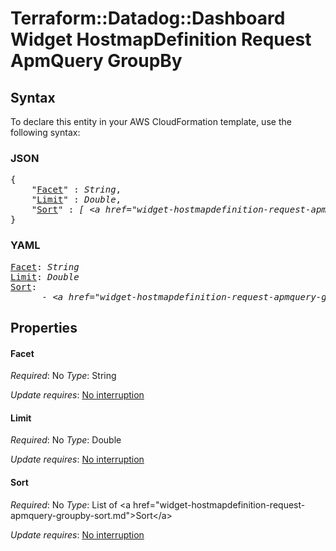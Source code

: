 # Terraform::Datadog::Dashboard Widget HostmapDefinition Request ApmQuery GroupBy

## Syntax

To declare this entity in your AWS CloudFormation template, use the following syntax:

### JSON

<pre>
{
    "<a href="#facet" title="Facet">Facet</a>" : <i>String</i>,
    "<a href="#limit" title="Limit">Limit</a>" : <i>Double</i>,
    "<a href="#sort" title="Sort">Sort</a>" : <i>[ &lt;a href=&#34;widget-hostmapdefinition-request-apmquery-groupby-sort.md&#34;&gt;Sort&lt;/a&gt;, ... ]</i>
}
</pre>

### YAML

<pre>
<a href="#facet" title="Facet">Facet</a>: <i>String</i>
<a href="#limit" title="Limit">Limit</a>: <i>Double</i>
<a href="#sort" title="Sort">Sort</a>: <i>
      - &lt;a href=&#34;widget-hostmapdefinition-request-apmquery-groupby-sort.md&#34;&gt;Sort&lt;/a&gt;</i>
</pre>

## Properties

#### Facet

_Required_: No
_Type_: String

_Update requires_: [No interruption](https://docs.aws.amazon.com/AWSCloudFormation/latest/UserGuide/using-cfn-updating-stacks-update-behaviors.html#update-no-interrupt)

#### Limit

_Required_: No
_Type_: Double

_Update requires_: [No interruption](https://docs.aws.amazon.com/AWSCloudFormation/latest/UserGuide/using-cfn-updating-stacks-update-behaviors.html#update-no-interrupt)

#### Sort

_Required_: No
_Type_: List of &lt;a href=&#34;widget-hostmapdefinition-request-apmquery-groupby-sort.md&#34;&gt;Sort&lt;/a&gt;

_Update requires_: [No interruption](https://docs.aws.amazon.com/AWSCloudFormation/latest/UserGuide/using-cfn-updating-stacks-update-behaviors.html#update-no-interrupt)

